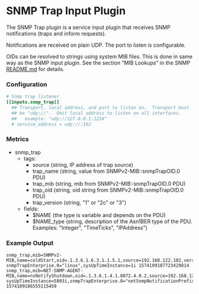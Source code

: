 # SNMP Trap Input Plugin

The SNMP Trap plugin is a service input plugin that receives SNMP
notifications (traps and inform requests).

Notifications are received on plain UDP. The port to listen is
configurable.

OIDs can be resolved to strings using system MIB files. This is done
in same way as the SNMP input plugin. See the section "MIB Lookups" in
the SNMP [README.md](../snmp/README.md) for details.

### Configuration
```toml
# Snmp trap listener
[[inputs.snmp_trap]]
  ## Transport, local address, and port to listen on.  Transport must
  ## be "udp://".  Omit local address to listen on all interfaces.
  ##   example: "udp://127.0.0.1:1234"
  # service_address = udp://:162
```

### Metrics

- snmp_trap
  - tags:
	- source (string, IP address of trap source)
	- trap_name (string, value from SNMPv2-MIB::snmpTrapOID.0 PDU)
	- trap_mib (string, mib from SNMPv2-MIB::snmpTrapOID.0 PDU)
	- trap_oid (string, oid string from SNMPv2-MIB::snmpTrapOID.0 PDU)
	- trap_version (string, "1" or "2c" or "3")
  - fields:
	- $NAME (the type is variable and depends on the PDU)
	- $NAME_type (string, description of the Asn1BER type of the PDU.  Examples: "Integer", "TimeTicks", "IPAddress")

### Example Output
```
snmp_trap,mib=SNMPv2-MIB,name=coldStart,oid=.1.3.6.1.6.3.1.1.5.1,source=192.168.122.102,version=2c snmpTrapEnterprise.0="linux",sysUpTimeInstance=1i 1574109187723429814
snmp_trap,mib=NET-SNMP-AGENT-MIB,name=nsNotifyShutdown,oid=.1.3.6.1.4.1.8072.4.0.2,source=192.168.122.102,version=2c sysUpTimeInstance=5803i,snmpTrapEnterprise.0="netSnmpNotificationPrefix" 1574109186555115459
```
